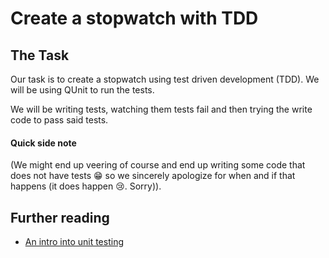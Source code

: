 # Create a stopwatch with TDD

## The Task

Our task is to create a stopwatch using test driven development (TDD). We will be using QUnit to run the tests.

We will be writing tests, watching them tests fail and then trying the write code to pass said tests.

#### Quick side note

(We might end up veering of course and end up writing some code that does not have tests 😁 so we sincerely apologize for when and if that happens (it does happen 😢. Sorry)).

## Further reading

* [An intro into unit testing](http://qunitjs.com/intro/)
